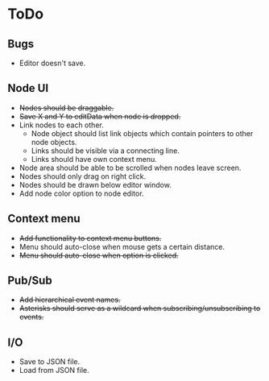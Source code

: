 # ToDo

## Bugs
+ Editor doesn't save.

## Node UI
+ ~~Nodes should be draggable.~~
+ ~~Save X and Y to editData when node is dropped.~~
+ Link nodes to each other.
  + Node object should list link objects which contain pointers to other node
  objects.
  + Links should be visible via a connecting line.
  + Links should have own context menu.
+ Node area should be able to be scrolled when nodes leave screen.
+ Nodes should only drag on right click.
+ Nodes should be drawn below editor window.
+ Add node color option to node editor.

## Context menu
+ ~~Add functionality to context menu buttons.~~
+ Menu should auto-close when mouse gets a certain distance.
+ ~~Menu should auto-close when option is clicked.~~

## Pub/Sub
+ ~~Add hierarchical event names.~~
+ ~~Asterisks should serve as a wildcard when subscribing/unsubscribing to
  events.~~

## I/O
+ Save to JSON file.
+ Load from JSON file.